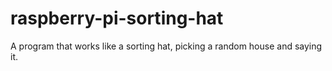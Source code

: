 # raspberry-pi-sorting-hat
A program that works like a sorting hat, picking a random house and saying it.
